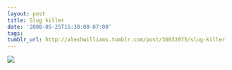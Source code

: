 ```yaml
---
layout: post
title: Slug killer
date: '2008-05-25T15:30:00-07:00'
tags: 
tumblr_url: http://alexhwilliams.tumblr.com/post/36032075/slug-killer
---
```

<img src="http://31.media.tumblr.com/EXq6qISRE9fr4w0h1Fso9SUn_250.jpg"/>
